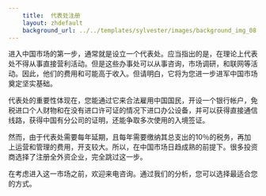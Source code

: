```yaml
---
    title:  代表处注册 
    layout: zhdefault
    background_url: ../../templates/sylvester/images/background_img_08.jpg
---
```

进入中国市场的第一步，通常就是设立一个代表处。应当指出的是，在理论上代表处不得从事直接营利活动。但是这些办事处可以从事咨询，市场调研，和联网等活动。因此，他们的费用和可能高于收入。但请明白，它将为您进一步进军中国市场奠定坚实基础。

代表处的重要性体现在，您能通过它来合法雇用中国国民，开设一个银行帐户，免税进口个人财物和在没有进口许可证的情况下进口办公设备，并可以获得直接通信线路，获得中国有分公司的证明，还能争取多次使用的入境签证。

然而，由于代表处需要每年延期，且每年需要缴纳其总支出的10％的税务，再加上运营和管理的费用，开支较大。所以，在中国市场日趋成熟的前提下。很多投资商选择了注册全外资企业，完全跳过这一步。

在考虑进入这一市场之前，欢迎来电咨询。通过我们的分析，您可以选择最适合您的方式。

